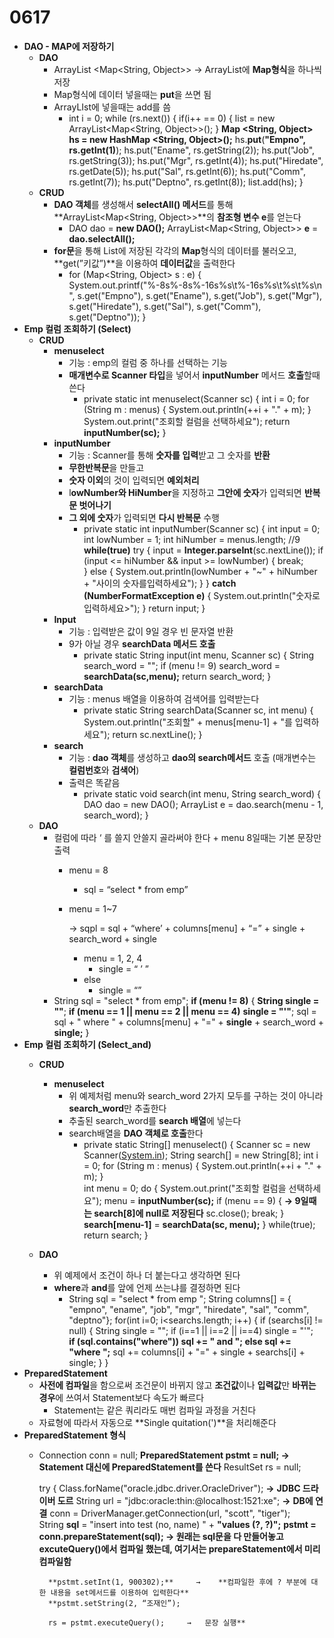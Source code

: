 # 0617

- **DAO - MAP에 저장하기**
    - **DAO**
        - ArrayList <Map<String, Object>>  → ArrayList에 **Map형식**을 하나씩 저장
        - Map형식에 데이터 넣을때는 **put**을 쓰면 됨
        - ArrayLIst에 넣을때는 add를 씀
            - int i = 0;
            while (rs.next()) {
                if(i++ == 0) { 
                    list = new ArrayList<Map<String, Object>>();
                }
                **Map <String, Object> hs = new HashMap <String, Object>();**
                hs.**put**(**"Empno", rs.getInt(1)**);
                hs.put("Ename", rs.getString(2));
                hs.put("Job", rs.getString(3));
                hs.put("Mgr", rs.getInt(4));
                hs.put("Hiredate", rs.getDate(5));
                hs.put("Sal", rs.getInt(6));
                hs.put("Comm", rs.getInt(7));
                hs.put("Deptno", rs.getInt(8));
                list.add(hs);
            }
    - **CRUD**
        - **DAO 객체**를 생성해서 **selectAll() 메서드**를 통해 **ArrayList<Map<String, Object>>**의 **참조형 변수 e**를 얻는다
            - DAO dao = **new DAO();**
            ArrayList<Map<String, Object>> **e** = **dao.selectAll();**
        - **for문**을 통해 List에 저장된 각각의 **Map**형식의 데이터를 불러오고, **get(”키값”)**을 이용하여 **데이터값**을 출력한다
            - for (Map<String, Object> s : e) {
                System.out.printf("%-8s%-8s%-16s%s\t%-16s%s\t%s\t%s\n",
                s.get("Empno"),  s.get("Ename"), s.get("Job"), s.get("Mgr"), s.get("Hiredate"), s.get("Sal"), s.get("Comm"), s.get("Deptno"));
            }
- **Emp 컬럼 조회하기 (Select)**
    - **CRUD**
        - **menuselect**
            - 기능 : emp의 컬럼 중 하나를 선택하는 기능
            - **매개변수로 Scanner 타입**을 넣어서 **inputNumber** 메서드 **호출**할때 쓴다
                - private static int menuselect(Scanner sc) {
                    int i = 0;
                    for (String m : menus) {
                        System.out.println(++i + "." + m);
                    }
                    System.out.print("조회할 컬럼을 선택하세요");
                    return **inputNumber(sc);**
                    }
        - **inputNumber**
            - 기능 : Scanner를 통해 **숫자를 입력**받고 그 숫자를 **반환**
            - **무한반복문**을 만들고
            - **숫자 이외**의 것이 입력되면 **예외처리**
            - l**owNumber와 HiNumber**을 지정하고 **그안에 숫자**가 입력되면 **반복문 벗어나기**
            - **그 외에 숫자**가 입력되면 **다시 반복문** 수행
                - private static int inputNumber(Scanner sc) {
                    int input = 0;
                    int lowNumber = 1;
                    int hiNumber = menus.length; //9
                    **while(true)**
                        try {
                            input = **Integer.parseInt**(sc.nextLine());
                            if (input <= hiNumber && input >= lowNumber) {
                                break;					
                            } else {
                                System.out.println(lowNumber + "~" + hiNumber + "사이의 숫자를입력하세요");
                            }
                        } **catch (NumberFormatException e)** {
                            System.out.println("숫자로 입력하세요>");
                        }
                    return input;
                }
        - **Input**
            - 기능 : 입력받은 값이 9일 경우 빈 문자열 반환
            - 9가 아닐 경우 **searchData 메서드 호출**
                - private static String input(int menu, Scanner sc) {
                    String search_word = "";
                    if (menu != 9)
                        search_word = **searchData(sc,menu);**
                    return search_word;
                }
        - **searchData**
            - 기능 : menus 배열을 이용하여 검색어를 입력받는다
                - private static String searchData(Scanner sc, int menu) {
                    System.out.println("조회할" + menus[menu-1] + "를 입력하세요");
                    return sc.nextLine();
                }
        - **search**
            - 기능 : **dao 객체**를 생성하고 **dao의 search메서드** 호출 (매개변수는 **컬럼번호**와 **검색어**)
            - 출력은 똑같음
                - private static void search(int menu, String search_word) {
                    DAO dao = new DAO();
                    ArrayList<Emp> e = dao.search(menu - 1, search_word);
                }
    - **DAO**
        - 컬럼에 따라  ‘ 를 쓸지 안쓸지 골라써야 한다 + menu 8일때는 기본 문장만 출력
            - menu = 8
                - sql = “select * from emp”
            - menu = 1~7
                
                → sqpl = sql + “where’ + columns[menu] + “=” + single + search_word + single
                
                - menu = 1, 2, 4
                    - single = “ ’ ”
                - else
                    - single = “”
        - String sql = "select * from emp";
        **if (menu != 8)** {
            **String single = ""**;
            **if (menu == 1 || menu == 2 || menu == 4)**
               **single = "'"**;
            sql = sql + " where " + columns[menu] + "=" + **single** + search_word + **single;**
        }
- **Emp 컬럼 조회하기 (Select_and)**
    - **CRUD**
        - **menuselect**
            - 위 예제처럼 menu와 search_word 2가지 모두를 구하는 것이 아니라 **search_word**만 추출한다
            - 추출된 search_word를 **search 배열**에 넣는다
            - search배열을 **DAO 객체로 호출**한다
                - private static String[] menuselect() {
                    Scanner sc = new Scanner([System.in](http://system.in/));
                    String search[] = new String[8];
                    int i = 0;
                    for (String m : menus) {
                        System.out.println(++i + "." + m);
                    }                
                	    int menu = 0;
                	    do {
                		System.out.print("조회할 컬럼을 선택하세요");
                		menu = **inputNumber(sc);**
                		if (menu == 9) {    **→   9일때는 search[8]에 null로 저장된다**
                	            sc.close();
                		    break;
                		}
                		**search[menu-1]** = **searchData(sc, menu);**
                	} while(true);
                	return search;
                }
                
    - **DAO**
        - 위 예제에서 조건이 하나 더 붙는다고 생각하면 된다
        - **where**과 **and**를 앞에 언제 쓰는냐를 결정하면 된다
            - String sql = "select * from emp ";
            String columns[] = { "empno", "ename", "job", "mgr", "hiredate", "sal", "comm", "deptno"};
            for(int i=0; i<searchs.length; i++) {
                if (searchs[i] != null) {
                    String single = "";
                    if (i==1 || i==2 || i==4)
            	    single = "'";            
            	**if (sql.contains("where"))
            	    sql += " and ";
            	else
            	    sql += "where ";**
                    sql += columns[i] + "=" + single + searchs[i] + single;
                }
            }
- **PreparedStatement**
    - **사전에 컴파일**을 함으로써 조건문이 바뀌지 않고 **조건값**이나 **입력값**만 **바뀌는 경우**에 쓰여서 Statement보다 속도가 빠르다
        - Statement는 같은 쿼리라도 매번 컴파일 과정을 거친다
    - 자료형에 따라서 자동으로 **Single quitation(')**을 처리해준다
- **PreparedStatement 형식**
    - Connection conn = null;
    **PreparedStatement pstmt = null;    →   Statement 대신에 PreparedStatement를 쓴다**
    ResultSet rs = null;
    
    	try {
    		Class.forName("oracle.jdbc.driver.OracleDriver");    **→**   **JDBC 드라이버 도르**
    		String url = "jdbc:oracle:thin:@localhost:1521:xe";    **→**    **DB에 연결**
    		conn = DriverManager.getConnection(url, "scott", "tiger");     
            String **sql** = "insert into test (no, name) " + **"values (?, ?)";**
            **pstmt = conn.prepareStatement(sql);   →   원래는 sql문을 다 만들어놓고 excuteQuery()에서 컴파일 했는데, 여기서는 prepareStatement에서 미리 컴파일함**

            **pstmt.setInt(1, 900302);**     →    **컴파일한 후에 ? 부분에 대한 내용을 set메서드를 이용하여 입력한다**
            **pstmt.setString(2, “조재인”);

            rs = pstmt.executeQuery();     →   문장 실행**
